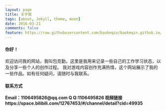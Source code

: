 ```yaml
---
layout: page
title: 关于我
tags: [about, Jekyll, theme, moon]
date: 2016-03-21
comments: false
feature: https://raw.githubusercontent.com/baokeqin/baokeqin.github.io/master/img/001.jpg
---
```

    

<H4>你好！</H4>
 欢迎访问我的网站，我叫包克勤，这里是我用来记录一些自己的工作学习状态，以及分享一些个人的创作过程。
 我对游戏内容创作充满热情，这个网站展示了我的一些作品。如有任何疑问，请随时与我联系。

<H4>联系方式</H4>
  <b>Email：<b>1106495826@qq.com
  <b>Q Q:<b>1106495826
  <b>视频链接<b>https://space.bilibili.com/12767453/#/channel/detail?cid=49935